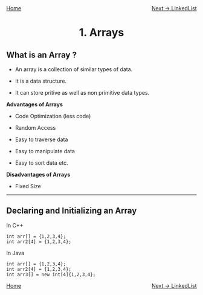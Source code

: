<div style="display: flex; justify-content: space-between">
<a href="../DSA.md">Home</a>
<br/>
<a href="./2. LinkedList-DSA.md">Next -> LinkedList</a>
</div>

<h1 style="text-align: center">1. Arrays</h1>

## What is an Array ?

- An array is a collection of similar types of data.

- It is a data structure.

- It can store pritive as well as non primitive data types.

**Advantages of Arrays**

- Code Optimization (less code)

- Random Access

- Easy to traverse data

- Easy to manipulate data

- Easy to sort data etc.

**Disadvantages of Arrays**

- Fixed Size

<hr/>

## Declaring and Initializing an Array

In C++
```
int arr[] = {1,2,3,4};
int arr2[4] = {1,2,3,4};
```

In Java
```
int arr[] = {1,2,3,4};
int arr2[4] = {1,2,3,4};
int arr3[] = new int[4]{1,2,3,4};
```



<div style="display: flex; justify-content: space-between">
<a href="../DSA.md">Home</a>
<br/>
<a href="./2. LinkedList-DSA.md">Next -> LinkedList</a>
</div>

